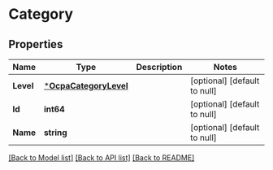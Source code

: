 # Category

## Properties
Name | Type | Description | Notes
------------ | ------------- | ------------- | -------------
**Level** | [***OcpaCategoryLevel**](OcpaCategoryLevel.md) |  | [optional] [default to null]
**Id** | **int64** |  | [optional] [default to null]
**Name** | **string** |  | [optional] [default to null]

[[Back to Model list]](../README.md#documentation-for-models) [[Back to API list]](../README.md#documentation-for-api-endpoints) [[Back to README]](../README.md)


